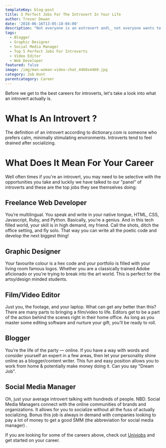 ```yaml
---
templateKey: blog-post
title: 5 Perfect Jobs For The Introvert In Your Life
author: Trevor Dewan
date: '2018-06-16T13:05:18-04:00'
description: "Not everyone is an extrovert and\_ not everyone wants to be outgoing 24/7, so here are the 5 best jobs that are perfect for the introvert in your life. "
tags:
  - Blogger
  - Graphic Designer
  - Social Media Manager
  - Top 5 Perfect Jobs For Introverts
  - Video Editor
  - Web Developer
featured: false
image: /img/man-woman-video-chat_4460x4460.jpg
category: Job Hunt
parentcategory: Career
---
```

Before we get to the best careers for introverts, let's take a look into what an introvert actually is.

# What Is An Introvert ?

The definition of an introvert according to dictionary.com is someone who prefers calm, minimally stimulating environments. Introverts tend to feel drained after socializing.

# What Does It Mean For Your Career

Well often times if you're an introvert, you may need to be selective with the opportunities you take and luckily we have talked to our "panel" of introverts and these are the top jobs they see themselves doing:

## Freelance Web Developer

You’re multilingual. You speak and write in your native tongue, HTML, CSS, Javascript, Ruby, and Python. Basically, you’re a genius. And in this tech filled world, your skill is in high demand, my friend. Call the shots, ditch the office setting, and fly solo. That way you can write all the poetic code and develop the next biggest thing!

## Graphic Designer

Your favourite colour is a hex code and your portfolio is filled with your living room famous logos. Whether you are a classically trained Adobe aficionado or you're trying to break into the art world. This is perfect for the artsy/design minded students.

## Film/Video Editor

Just you, the footage, and your laptop. What can get any better than this? There are many parts to bringing a film/video to life. Editors get to be a part of the action behind the scenes right in their home office. As long as you master some editing software and nurture your gift, you’ll be ready to roll.

## Blogger

You’re the life of the party — online. If you have a way with words and consider yourself an expert in a few areas, then let your personality shine online as a blogger/content writer. This fun and easy position allows you to work from home & potentially make money doing it. Can you say "Dream Job".

## Social Media Manager

Oh, just your average introvert talking with hundreds of people. NBD. Social Media Managers connect with the online communities of brands and organizations. It allows for you to socialize without all the fuss of actually socializing. Bonus this job is always in demand with companies looking to pay a lot of money to get a good SMM (the abbreviation for social media manager) .

If you are looking for some of the careers above, check out [Univjobs](https://univjobs.ca) and get started on your career.
